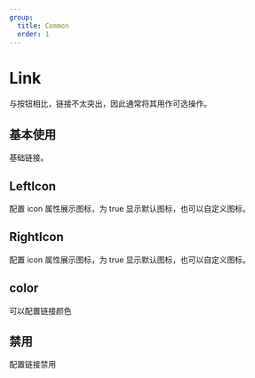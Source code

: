 ```yaml
---
group:
  title: Common
  order: 1
---
```


# Link

与按钮相比，链接不太突出，因此通常将其用作可选操作。

## 基本使用

基础链接。
<code src="./document/basic.tsx"></code>

## LeftIcon

配置 icon 属性展示图标，为 true 显示默认图标，也可以自定义图标。
<code src="./document/icon.tsx"></code>

## RightIcon

配置 icon 属性展示图标，为 true 显示默认图标，也可以自定义图标。
<code src="./document/rightIcon.tsx"></code>

## color

可以配置链接颜色
<code src="./document/color.tsx"></code>

## 禁用

配置链接禁用
<code src="./document/disable.tsx"></code>
